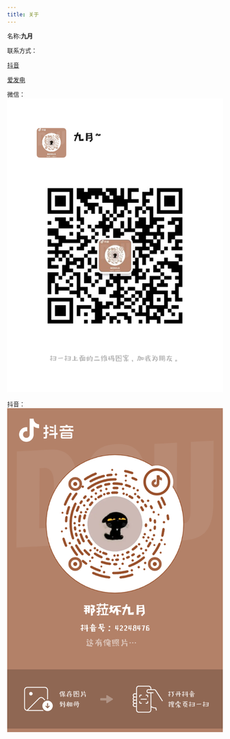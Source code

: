 ```yaml
---
title: 关于
---
```


名称:**九月**
 
联系方式：


[抖音](https://www.douyin.com/user/self?from_tab_name=main)

[爱发电](https://afdian.com/a/jy9527)



微信：
![微信二维码](/images/2.png)

抖音：
![抖音二维码](/images/1.png)



